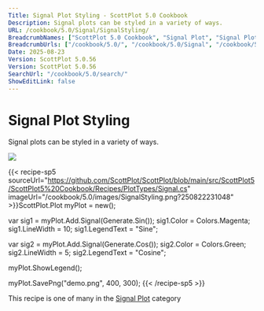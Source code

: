 ```yaml
---
Title: Signal Plot Styling - ScottPlot 5.0 Cookbook
Description: Signal plots can be styled in a variety of ways.
URL: /cookbook/5.0/Signal/SignalStyling/
BreadcrumbNames: ["ScottPlot 5.0 Cookbook", "Signal Plot", "Signal Plot Styling"]
BreadcrumbUrls: ["/cookbook/5.0/", "/cookbook/5.0/Signal", "/cookbook/5.0/Signal/SignalStyling"]
Date: 2025-08-23
Version: ScottPlot 5.0.56
Version: ScottPlot 5.0.56
SearchUrl: "/cookbook/5.0/search/"
ShowEditLink: false
---
```



<div class='d-flex align-items-center mt-5'>
<h1 class='me-2 text-dark my-0 border-0'>Signal Plot Styling</h1>
</div>

Signal plots can be styled in a variety of ways.

[![](/cookbook/5.0/images/SignalStyling.png?250822231048)](/cookbook/5.0/images/SignalStyling.png?250822231048)

{{< recipe-sp5 sourceUrl="https://github.com/ScottPlot/ScottPlot/blob/main/src/ScottPlot5/ScottPlot5%20Cookbook/Recipes/PlotTypes/Signal.cs" imageUrl="/cookbook/5.0/images/SignalStyling.png?250822231048" >}}ScottPlot.Plot myPlot = new();

var sig1 = myPlot.Add.Signal(Generate.Sin());
sig1.Color = Colors.Magenta;
sig1.LineWidth = 10;
sig1.LegendText = "Sine";

var sig2 = myPlot.Add.Signal(Generate.Cos());
sig2.Color = Colors.Green;
sig2.LineWidth = 5;
sig2.LegendText = "Cosine";

myPlot.ShowLegend();

myPlot.SavePng("demo.png", 400, 300);
{{< /recipe-sp5 >}}

<div class='my-5 text-center'>This recipe is one of many in the <a href='/cookbook/5.0/Signal'>Signal Plot</a> category</div>



